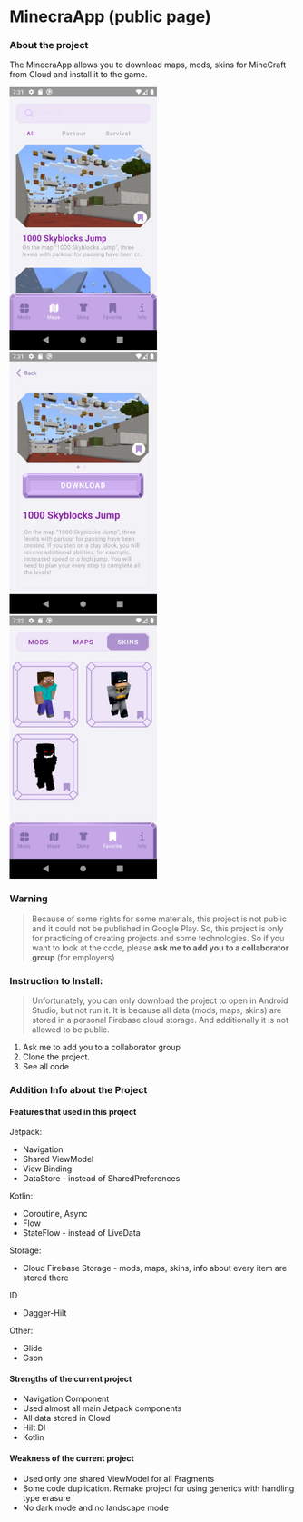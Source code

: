 # MinecraApp (public page)

### About the project
The MinecraApp allows you to download maps, mods, skins for MineCraft from Cloud and install it to the game. 

<p float="left">
  <img src="images/minecra-app-1.jpg" width=260/> 
  <img src="images/minecra-app-2.jpg" width=260/> 
  <img src="images/minecra-app-3.jpg" width=260/>
</p>

### Warning
> Because of some rights for some materials, this project is not public and it could not be published in Google Play.
> So, this project is only for practicing of creating projects and some technologies.
> So if you want to look at the code, please **ask me to add you to a collaborator group** (for employers)

### Instruction to Install:
> Unfortunately, you can only download the project to open in Android Studio, but not run it. 
> It is because all data (mods, maps, skins) are stored in a personal Firebase cloud storage. And additionally it is not allowed to be public.

1. Ask me to add you to a collaborator group
2. Clone the project.
3. See all code


### Addition Info about the Project
#### Features that used in this project
Jetpack: 
* Navigation
* Shared ViewModel
* View Binding 
* DataStore - instead of SharedPreferences

Kotlin:
* Coroutine, Async
* Flow
* StateFlow - instead of LiveData

Storage:
* Cloud Firebase Storage - mods, maps, skins, info about every item are stored there

ID
* Dagger-Hilt

Other:
* Glide
* Gson

#### Strengths of the current project
* Navigation Component
* Used almost all main Jetpack components
* All data stored in Cloud
* Hilt DI
* Kotlin

#### Weakness of the current project
* Used only one shared ViewModel for all Fragments
* Some code duplication. Remake project for using generics with handling type erasure
* No dark mode and no landscape mode
